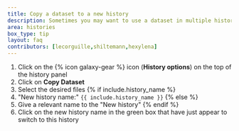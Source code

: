 ```yaml
---
title: Copy a dataset to a new history
description: Sometimes you may want to use a dataset in multiple histories. You do not need to re-upload the data, but you can copy datasets from one history to another.
area: histories
box_type: tip
layout: faq
contributors: [lecorguille,shiltemann,hexylena]
---
```


1. Click on the {% icon galaxy-gear %} icon (**History options**) on the top of the history panel
2. Click on **Copy Dataset**
3. Select the desired files
{% if include.history_name %}
4. "New history name:" `{{ include.history_name }}`
{% else %}
4. Give a relevant name to the "New history"
{% endif %}
5. Click on the new history name in the green box that have just appear to switch to this history
